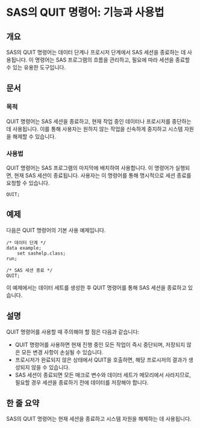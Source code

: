 <!--
Meta Description: # SAS의 QUIT 명령어: 기능과 사용법 ## 개요 SAS의 QUIT 명령어는 데이터 단계나 프로시저 단계에서 SAS 세션을 종료하는 데 사용됩니다. 이 명령어는 SAS 프로그램의 흐름을 관리하고, 필요에 따라 세션을 종료할 수 있는 유용한 도구입니다. ## 문서 ...
Meta Keywords: quit, sas, 세션을, 명령어는, 있습니다
-->

# SAS의 QUIT 명령어: 기능과 사용법

## 개요
SAS의 QUIT 명령어는 데이터 단계나 프로시저 단계에서 SAS 세션을 종료하는 데 사용됩니다. 이 명령어는 SAS 프로그램의 흐름을 관리하고, 필요에 따라 세션을 종료할 수 있는 유용한 도구입니다.

## 문서
### 목적
QUIT 명령어는 SAS 세션을 종료하고, 현재 작업 중인 데이터나 프로시저를 중단하는 데 사용됩니다. 이를 통해 사용자는 원하지 않는 작업을 신속하게 중지하고 시스템 자원을 해제할 수 있습니다.

### 사용법
QUIT 명령어는 SAS 프로그램의 마지막에 배치하여 사용합니다. 이 명령어가 실행되면, 현재 SAS 세션이 종료됩니다. 사용자는 이 명령어를 통해 명시적으로 세션 종료를 요청할 수 있습니다.

```sas
QUIT;
```

## 예제
다음은 QUIT 명령어의 기본 사용 예제입니다.

```sas
/* 데이터 단계 */
data example;
    set sashelp.class;
run;

/* SAS 세션 종료 */
QUIT;
```

이 예제에서는 데이터 세트를 생성한 후 QUIT 명령어를 통해 SAS 세션을 종료하고 있습니다.

## 설명
QUIT 명령어를 사용할 때 주의해야 할 점은 다음과 같습니다:
- QUIT 명령어를 사용하면 현재 진행 중인 모든 작업이 즉시 중단되며, 저장되지 않은 모든 변경 사항이 손실될 수 있습니다.
- 프로시저가 완료되지 않은 상태에서 QUIT을 호출하면, 해당 프로시저의 결과가 생성되지 않을 수 있습니다.
- SAS 세션이 종료되면 모든 매크로 변수와 데이터 세트가 메모리에서 사라지므로, 필요할 경우 세션을 종료하기 전에 데이터를 저장해야 합니다.

## 한 줄 요약
SAS의 QUIT 명령어는 현재 세션을 종료하고 시스템 자원을 해제하는 데 사용됩니다.